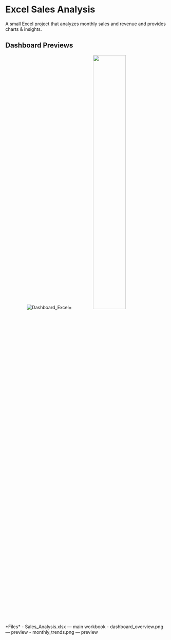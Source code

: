 # Excel Sales Analysis

A small Excel project that analyzes monthly sales and revenue and provides charts & insights.

## Dashboard Previews

<p align="center">
  <img src="Dashboard_Excel" alt="Dashboard_Excel="45%" />
  <img src="Data_Modeling_for_Project_1(Diagram_View)="Data_Modeling_for_Project_1(Diagram_View)" width="45%" />
</p>
*Files*
- Sales_Analysis.xlsx — main workbook
- dashboard_overview.png — preview
- monthly_trends.png — preview
